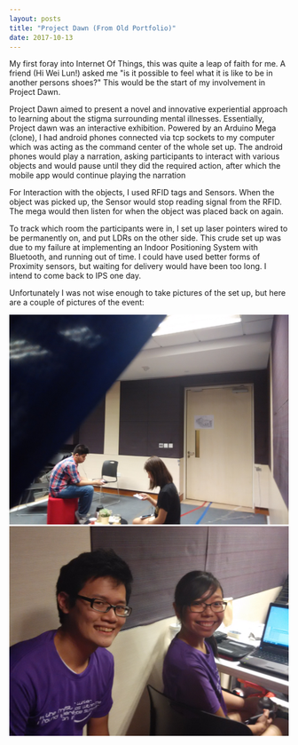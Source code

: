 ```yaml
---
layout: posts
title: "Project Dawn (From Old Portfolio)"
date: 2017-10-13
---
```


My first foray into Internet Of Things, this was quite a leap of faith for me. A friend (Hi Wei Lun!) asked me "is it possible to feel what it is like to be in another persons shoes?" This would be the start of my involvement in Project Dawn.

Project Dawn aimed to present a novel and innovative experiential approach to learning about the stigma surrounding mental illnesses. Essentially, Project dawn was an interactive exhibition. Powered by an Arduino Mega (clone), I had android phones connected via tcp sockets to my computer which was acting as the command center of the whole set up. The android phones would play a narration, asking participants to interact with various objects and would pause until they did the required action, after which the mobile app would continue playing the narration

For Interaction with the objects, I used RFID tags and Sensors. When the object was picked up, the Sensor would stop reading signal from the RFID. The mega would then listen for when the object was placed back on again.

To track which room the participants were in, I set up laser pointers wired to be permanently on, and put LDRs on the other side. This crude set up was due to my failure at implementing an Indoor Positioning System with Bluetooth, and running out of time. I could have used better forms of Proximity sensors, but waiting for delivery would have been too long. I intend to come back to IPS one day.

Unfortunately I was not wise enough to take pictures of the set up, but here are a couple of pictures of the event:

![dawn](/blog/img/dawn1.jpg)
![dawn](/blog/img/dawn2.jpg)
